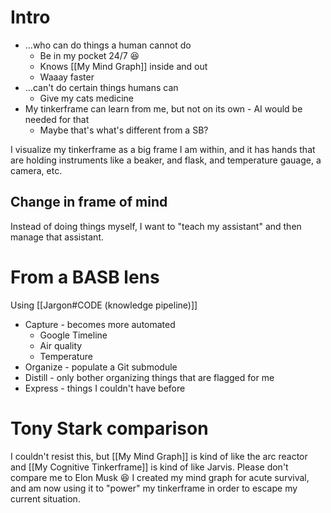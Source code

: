 # Intro

* ...who can do things a human cannot do
	* Be in my pocket 24/7 😆
	* Knows [[My Mind Graph]] inside and out
	* Waaay faster
* ...can't do certain things humans can
	* Give my cats medicine
* My tinkerframe can learn from me, but not on its own - AI would be needed for that
	* Maybe that's what's different from a SB?

I visualize my tinkerframe as a big frame I am within, and it has hands that are holding instruments like a beaker, and flask, and temperature gauage, a camera, etc.

## Change in frame of mind

Instead of doing things myself, I want to "teach my assistant" and then manage that assistant.

# From a BASB lens

Using [[Jargon#CODE (knowledge pipeline)]]

* Capture - becomes more automated
	* Google Timeline
	* Air quality
	* Temperature
* Organize - populate a Git submodule
* Distill - only bother organizing things that are flagged for me
* Express - things I couldn't have before

# Tony Stark comparison

I couldn't resist this, but [[My Mind Graph]] is kind of like the arc reactor and [[My Cognitive Tinkerframe]] is kind of like Jarvis. Please don't compare me to Elon Musk 😆 I created my mind graph for acute survival, and am now using it to "power" my tinkerframe in order to escape my current situation.
